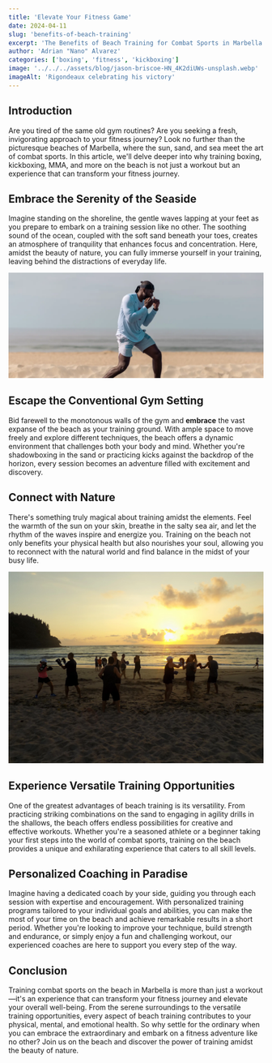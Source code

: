 ```yaml
---
title: 'Elevate Your Fitness Game'
date: 2024-04-11
slug: 'benefits-of-beach-training'
excerpt: 'The Benefits of Beach Training for Combat Sports in Marbella'
author: 'Adrian "Nano" Alvarez'
categories: ['boxing', 'fitness', 'kickboxing']
image: '../../../assets/blog/jason-briscoe-HN_4K2diUWs-unsplash.webp'
imageAlt: 'Rigondeaux celebrating his victory'
---
```


## Introduction

Are you tired of the same old gym routines? Are you seeking a fresh, invigorating approach to your fitness journey? Look no further than the picturesque beaches of Marbella, where the sun, sand, and sea meet the art of combat sports. In this article, we'll delve deeper into why training boxing, kickboxing, MMA, and more on the beach is not just a workout but an experience that can transform your fitness journey.

## Embrace the Serenity of the Seaside

Imagine standing on the shoreline, the gentle waves lapping at your feet as you prepare to embark on a training session like no other. The soothing sound of the ocean, coupled with the soft sand beneath your toes, creates an atmosphere of tranquility that enhances focus and concentration. Here, amidst the beauty of nature, you can fully immerse yourself in your training, leaving behind the distractions of everyday life.

![Beach Training](../../../assets/blog/lets-take-this-outside-boxing-training-style.webp)

## Escape the Conventional Gym Setting

Bid farewell to the monotonous walls of the gym and **embrace** the vast expanse of the beach as your training ground. With ample space to move freely and explore different techniques, the beach offers a dynamic environment that challenges both your body and mind. Whether you're shadowboxing in the sand or practicing kicks against the backdrop of the horizon, every session becomes an adventure filled with excitement and discovery.

## Connect with Nature

There's something truly magical about training amidst the elements. Feel the warmth of the sun on your skin, breathe in the salty sea air, and let the rhythm of the waves inspire and energize you. Training on the beach not only benefits your physical health but also nourishes your soul, allowing you to reconnect with the natural world and find balance in the midst of your busy life.

![Nature Connection](../../../assets/blog/db63c0_51bda1d465e349d08ad68d705921f5ae~mv2_d_3648_2736_s_4_2.webp)

## Experience Versatile Training Opportunities

One of the greatest advantages of beach training is its versatility. From practicing striking combinations on the sand to engaging in agility drills in the shallows, the beach offers endless possibilities for creative and effective workouts. Whether you're a seasoned athlete or a beginner taking your first steps into the world of combat sports, training on the beach provides a unique and exhilarating experience that caters to all skill levels.

## Personalized Coaching in Paradise

Imagine having a dedicated coach by your side, guiding you through each session with expertise and encouragement. With personalized training programs tailored to your individual goals and abilities, you can make the most of your time on the beach and achieve remarkable results in a short period. Whether you're looking to improve your technique, build strength and endurance, or simply enjoy a fun and challenging workout, our experienced coaches are here to support you every step of the way.

## Conclusion

Training combat sports on the beach in Marbella is more than just a workout—it's an experience that can transform your fitness journey and elevate your overall well-being. From the serene surroundings to the versatile training opportunities, every aspect of beach training contributes to your physical, mental, and emotional health. So why settle for the ordinary when you can embrace the extraordinary and embark on a fitness adventure like no other? Join us on the beach and discover the power of training amidst the beauty of nature.
